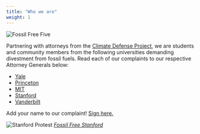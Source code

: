 ```yaml
---
title: "Who we are"
weight: 1
---
```


![Fossil Free Five](images/divest_fff.png)

Partnering with attorneys from the [Climate Defense Project](https://climatedefenseproject.org/), we are students and community members from the following universities demanding divestment from fossil fuels. Read each of our complaints to our respective Attorney Generals below:

- [Yale](https://climatedefenseproject.org/wp-content/uploads/2022/02/Yale-Complaint.pdf)
- [Princeton](https://climatedefenseproject.org/wp-content/uploads/2022/02/Princeton-Complaint.pdf)
- [MIT](https://climatedefenseproject.org/wp-content/uploads/2022/02/MIT-Complaint.pdf)
- [Stanford](https://climatedefenseproject.org/wp-content/uploads/2022/02/Stanford-Complaint.pdf)
- [Vanderbilt](https://climatedefenseproject.org/wp-content/uploads/2022/02/Vanderbilt-Complaint.pdf)
 
Add your name to our complaint! [Sign here.](https://forms.gle/E8oKqetZAaHsvYwE7) 
 
![Stanford Protest](images/stanford.jpg)
[*Fossil Free Stanford*](https://www.gofossilfreestanford.org/the-project)
